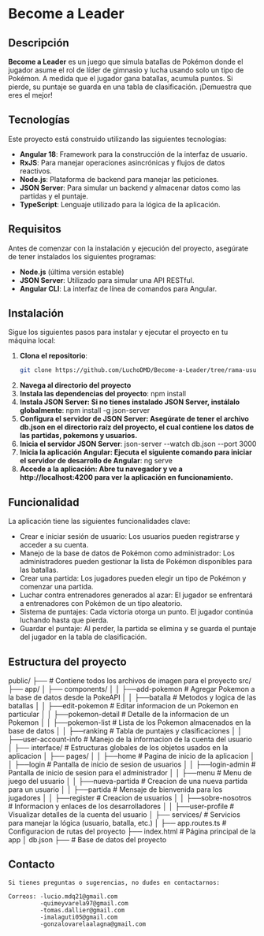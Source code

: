 # Become a Leader

## Descripción

**Become a Leader** es un juego que simula batallas de Pokémon donde el jugador asume el rol de líder de gimnasio y lucha usando solo un tipo de Pokémon. A medida que el jugador gana batallas, acumula puntos. Si pierde, su puntaje se guarda en una tabla de clasificación. ¡Demuestra que eres el mejor!

## Tecnologías

Este proyecto está construido utilizando las siguientes tecnologías:

- **Angular 18**: Framework para la construcción de la interfaz de usuario.
- **RxJS**: Para manejar operaciones asincrónicas y flujos de datos reactivos.
- **Node.js**: Plataforma de backend para manejar las peticiones.
- **JSON Server**: Para simular un backend y almacenar datos como las partidas y el puntaje.
- **TypeScript**: Lenguaje utilizado para la lógica de la aplicación.

## Requisitos

Antes de comenzar con la instalación y ejecución del proyecto, asegúrate de tener instalados los siguientes programas:

- **Node.js** (última versión estable)
- **JSON Server**: Utilizado para simular una API RESTful.
- **Angular CLI**: La interfaz de línea de comandos para Angular.

## Instalación

Sigue los siguientes pasos para instalar y ejecutar el proyecto en tu máquina local:

1. **Clona el repositorio**:
   ```bash
   git clone https://github.com/LuchoDMD/Become-a-Leader/tree/rama-usuario

2. **Navega al directorio del proyecto**
3. **Instala las dependencias del proyecto**:
    npm install
4. **Instala JSON Server: Si no tienes instalado JSON Server, instálalo globalmente**:
    npm install -g json-server
5. **Configura el servidor de JSON Server: Asegúrate de tener el archivo db.json en el directorio raíz del proyecto, el cual contiene los datos de las partidas, pokemons y usuarios.**
6. **Inicia el servidor JSON Server**:
    json-server --watch db.json --port 3000
7. **Inicia la aplicación Angular: Ejecuta el siguiente comando para iniciar el servidor de desarrollo de Angular**:
    ng serve
8. **Accede a la aplicación: Abre tu navegador y ve a http://localhost:4200 para ver la aplicación en funcionamiento.**

## Funcionalidad
La aplicación tiene las siguientes funcionalidades clave:

- Crear e iniciar sesión de usuario: Los usuarios pueden registrarse y acceder a su cuenta.
- Manejo de la base de datos de Pokémon como administrador: Los administradores pueden gestionar la lista de Pokémon disponibles para las batallas.
- Crear una partida: Los jugadores pueden elegir un tipo de Pokémon y comenzar una partida.
- Luchar contra entrenadores generados al azar: El jugador se enfrentará a entrenadores con Pokémon de un tipo aleatorio.
- Sistema de puntajes: Cada victoria otorga un punto. El jugador continúa luchando hasta que pierda.
- Guardar el puntaje: Al perder, la partida se elimina y se guarda el puntaje del jugador en la tabla de clasificación.

## Estructura del proyecto
public/
├── # Contiene todos los archivos de imagen para el proyecto
src/
├── app/
│   ├── components/
│   │    ├──add-pokemon         # Agregar Pokemon a la base de datos desde la PokeAPI
│   │    ├──batalla             # Metodos y logica de las batallas
│   │    ├──edit-pokemon        # Editar informacion de un Pokemon en particular
│   │    ├──pokemon-detail      # Detalle de la informacion de un Pokemon
│   │    ├──pokemon-list        # Lista de los Pokemon almacenados en la base de datos
│   │    ├──ranking             # Tabla de puntajes y clasificaciones
│   │    ├──user-account-info   # Manejo de la informacion de la cuenta del usuario
│   ├── interface/              # Estructuras globales de los objetos usados en la aplicacion
│   ├── pages/
│   │    ├──home                # Pagina de inicio de la aplicacion
│   │    ├──login               # Pantalla de inicio de sesion de usuarios
│   │    ├──login-admin         # Pantalla de inicio de sesion para el administrador
│   │    ├──menu                # Menu de juego del usuario
│   │    ├──nueva-partida       # Creacion de una nueva partida para un usuario
│   │    ├──partida             # Mensaje de bienvenida para los jugadores
│   │    ├──register            # Creacion de usuarios
│   │    ├──sobre-nosotros      # Informacion y enlaces de los desarrolladores
│   │    ├──user-profile        # Visualizar detalles de la cuenta del usuario
│   ├── services/               # Servicios para manejar la lógica (usuario, batalla, etc.)
│   ├── app.routes.ts           # Configuracion de rutas del proyecto
├── index.html                  # Página principal de la app
│
db.json
├── # Base de datos del proyecto

## Contacto
    Si tienes preguntas o sugerencias, no dudes en contactarnos:

    Correos: -lucio.mdq21@gmail.com
             -quimeyvarela97@gmail.com
             -tomas.dallier@gmail.com
             -imalaguti05@gmail.com
             -gonzalovarelaalagna@gmail.com
